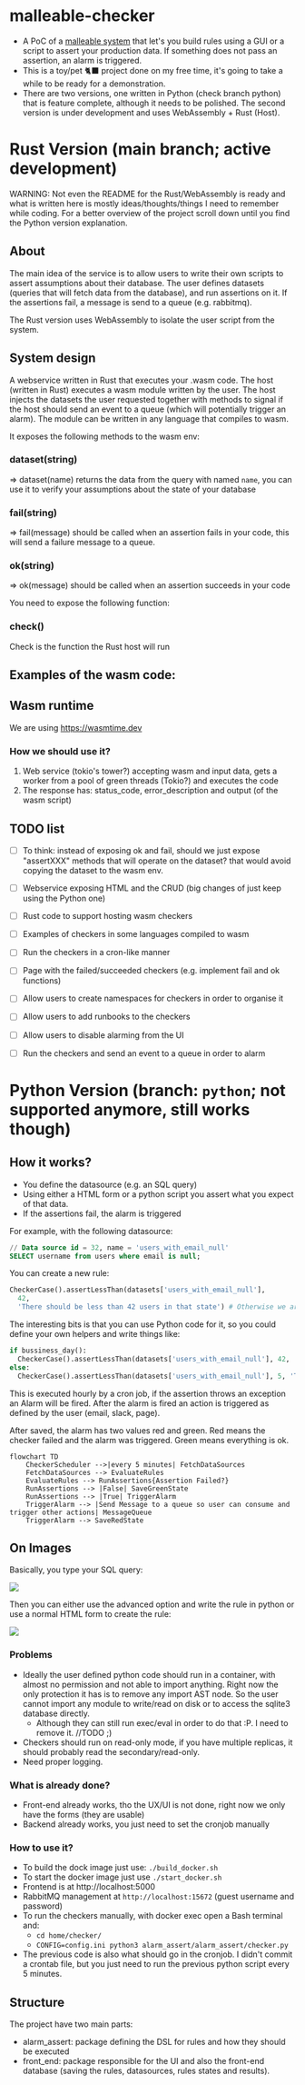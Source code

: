 # malleable-checker

- A PoC of a [malleable system](https://malleable.systems/) that let's you build rules using a GUI or a script to assert your production data. If something does not pass an assertion, an alarm is triggered.
- This is a toy/pet 🐈‍⬛ project done on my free time, it's going to take a while to be ready for a demonstration.
- There are two versions, one written in Python (check branch python) that is feature complete, although it needs to be polished. The second version is under development and uses WebAssembly + Rust (Host).

# Rust Version (main branch; active development)

WARNING: Not even the README for the Rust/WebAssembly is ready and what is written here is mostly ideas/thoughts/things I need to remember while coding. For a better overview of the project scroll down until you find the Python version explanation.

## About

The main idea of the service is to allow users to write their own scripts to assert assumptions about their database. The user defines datasets (queries that will fetch data from the database), and run assertions on it. If the assertions fail, a message is send to a queue (e.g. rabbitmq).

The Rust version uses WebAssembly to isolate the user script from the system. 

## System design

A webservice written in Rust that executes your .wasm code. The host (written in Rust) executes a wasm module written by the user. The host injects the datasets the user requested together with methods to signal if the host should send an event to a queue (which will potentially trigger an alarm). The module can be written in any language that compiles to wasm.

It exposes the following methods to the wasm env:

### dataset(string)
=> dataset(name) returns the data from the query with named `name`, you can use it to verify your assumptions about the state of your database 

### fail(string)
=> fail(message) should be called when an assertion fails in your code, this will send a failure message to a queue.

### ok(string)
=> ok(message) should be called when an assertion succeeds in your code

You need to expose the following function:

### check()

Check is the function the Rust host will run


## Examples of the wasm code:


## Wasm runtime
We are using https://wasmtime.dev

### How we should use it?

1. Web service (tokio's tower?) accepting wasm and input data, gets a worker from a pool of green threads (Tokio?) and executes the code
2. The response has: status_code, error_description and output (of the wasm script)

## TODO list
- [ ] To think: instead of exposing ok and fail, should we just expose "assertXXX" methods that will operate on the dataset? that would avoid copying the dataset to the wasm env.
- [ ] Webservice exposing HTML and the CRUD (big changes of just keep using the Python one)
- [ ] Rust code to support hosting wasm checkers
- [ ] Examples of checkers in some languages compiled to wasm
- [ ] Run the checkers in a cron-like manner
- [ ] Page with the failed/succeeded checkers (e.g. implement fail and ok functions)
- [ ] Allow users to create namespaces for checkers in order to organise it
- [ ] Allow users to add runbooks to the checkers
- [ ] Allow users to disable alarming from the UI
- [ ] Run the checkers and send an event to a queue in order to alarm


# Python Version (branch: `python`; not supported anymore, still works though)

## How it works?

- You define the datasource (e.g. an SQL query)
- Using either a HTML form or a python script you assert what you expect of that data.
- If the assertions fail, the alarm is triggered

For example, with the following datasource:
```sql
// Data source id = 32, name = 'users_with_email_null'
SELECT username from users where email is null;
```


You can create a new rule:

```python
CheckerCase().assertLessThan(datasets['users_with_email_null'], 
  42, 
  'There should be less than 42 users in that state') # Otherwise we are going to alarm
```

The interesting bits is that you can use Python code for it, so you could define your own helpers and write things like:

```python
if bussiness_day():
  CheckerCase().assertLessThan(datasets['users_with_email_null'], 42, 'There should be less than 42 users in that state')
else:
  CheckerCase().assertLessThan(datasets['users_with_email_null'], 5, 'There should be less than 5 users in that state')
```

This is executed hourly by a cron job, if the assertion throws an exception an Alarm will be fired. After the alarm is fired an action is triggered as defined by the user (email, slack, page).

After saved, the alarm has two values red and green. Red means the checker failed and the alarm was triggered. Green means everything is ok.


```mermaid
flowchart TD
    CheckerScheduler -->|every 5 minutes| FetchDataSources
    FetchDataSources --> EvaluateRules
    EvaluateRules --> RunAssertions{Assertion Failed?}
    RunAssertions --> |False| SaveGreenState
    RunAssertions --> |True| TriggerAlarm
    TriggerAlarm --> |Send Message to a queue so user can consume and trigger other actions| MessageQueue
    TriggerAlarm --> SaveRedState
```

## On Images

Basically, you type your SQL query:


![](https://codeberg.org/era/malleable-checker/media/branch/main/create_dataset.png)

Then you can either use the advanced option and write the rule in python or use a normal HTML form to create the rule:

![](https://codeberg.org/era/malleable-checker/media/branch/main/create_checker.png)

### Problems

- Ideally the user defined python code should run in a container, with almost no permission and not able to import anything. Right now the only protection it has is to remove any import AST node. So the user cannot import any module to write/read on disk or to access the sqlite3 database directly.
   - Although they can still run exec/eval in order to do that :P. I need to remove it. //TODO ;)
- Checkers should run on read-only mode, if you have multiple replicas, it should probably read the secondary/read-only.
- Need proper logging.

### What is already done?

- Front-end already works, tho the UX/UI is not done, right now we only have the forms (they are usable)
- Backend already works, you just need to set the cronjob manually

### How to use it?

- To build the dock image just use: `./build_docker.sh`
- To start the docker image just use `./start_docker.sh`
- Frontend is at http://localhost:5000
- RabbitMQ management at `http://localhost:15672` (guest username and password)
- To run the checkers manually, with docker exec open a Bash terminal and:
  - `cd home/checker/` 
  - `CONFIG=config.ini python3 alarm_assert/alarm_assert/checker.py`
- The previous code is also what should go in the cronjob. I didn't commit a crontab file, but you just need to run the previous python script every 5 minutes.


## Structure

The project have two main parts:

- alarm_assert: package defining the DSL for rules and how they should be executed
- front_end: package responsible for the UI and also the front-end database (saving the rules, datasources, rules states and results).
